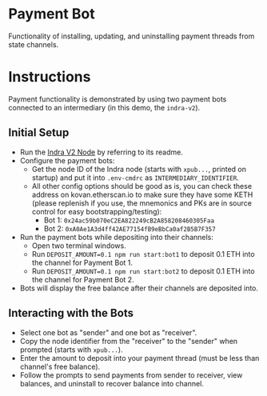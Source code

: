 # Payment Bot
Functionality of installing, updating, and uninstalling payment threads from state channels.

# Instructions
Payment functionality is demonstrated by using two payment bots connected to an intermediary (in this demo, the `indra-v2`).

## Initial Setup
* Run the [Indra V2 Node](https://github.com/ConnextProject/indra-v2) by referring to its readme.
* Configure the payment bots:
  * Get the node ID of the Indra node (starts with `xpub...`, printed on startup) and put it into `.env-cmdrc` as `INTERMEDIARY_IDENTIFIER`.
  * All other config options should be good as is, you can check these address on kovan.etherscan.io to make sure they have some KETH (please replenish if you use, the mnemonics and PKs are in source control for easy bootstrapping/testing):
    * Bot 1: `0x24ac59b070eC2EA822249cB2A858208460305Faa`
    * Bot 2: `0xA0Ae1A3d4ff42AE77154fB9eBbCa0af2B5B7F357`
* Run the payment bots while depositing into their channels:
  * Open two terminal windows.
  * Run `DEPOSIT_AMOUNT=0.1 npm run start:bot1` to deposit 0.1 ETH into the channel for Payment Bot 1.
  * Run `DEPOSIT_AMOUNT=0.1 npm run start:bot2` to deposit 0.1 ETH into the channel for Payment Bot 2.
* Bots will display the free balance after their channels are deposited into.

## Interacting with the Bots
* Select one bot as "sender" and one bot as "receiver".
* Copy the node identifier from the "receiver" to the "sender" when prompted (starts with `xpub...`).
* Enter the amount to deposit into your payment thread (must be less than channel's free balance).
* Follow the prompts to send payments from sender to receiver, view balances, and uninstall to recover balance into channel.
